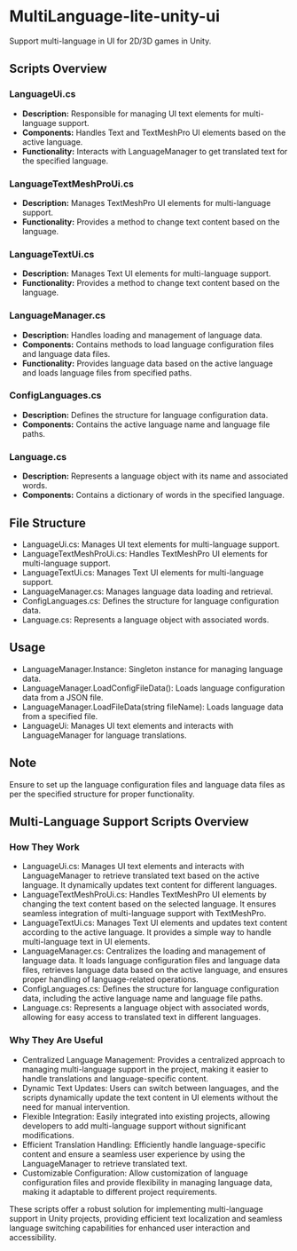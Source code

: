 # MultiLanguage-lite-unity-ui
Support multi-language in UI for 2D/3D games in Unity.

## Scripts Overview

### LanguageUi.cs
- **Description:** Responsible for managing UI text elements for multi-language support.
- **Components:** Handles Text and TextMeshPro UI elements based on the active language.
- **Functionality:** Interacts with LanguageManager to get translated text for the specified language.

### LanguageTextMeshProUi.cs
- **Description:** Manages TextMeshPro UI elements for multi-language support.
- **Functionality:** Provides a method to change text content based on the language.

### LanguageTextUi.cs
- **Description:** Manages Text UI elements for multi-language support.
- **Functionality:** Provides a method to change text content based on the language.

### LanguageManager.cs
- **Description:** Handles loading and management of language data.
- **Components:** Contains methods to load language configuration files and language data files.
- **Functionality:** Provides language data based on the active language and loads language files from specified paths.

### ConfigLanguages.cs
- **Description:** Defines the structure for language configuration data.
- **Components:** Contains the active language name and language file paths.

### Language.cs
- **Description:** Represents a language object with its name and associated words.
- **Components:** Contains a dictionary of words in the specified language.

## File Structure
- LanguageUi.cs: Manages UI text elements for multi-language support.
- LanguageTextMeshProUi.cs: Handles TextMeshPro UI elements for multi-language support.
- LanguageTextUi.cs: Manages Text UI elements for multi-language support.
- LanguageManager.cs: Manages language data loading and retrieval.
- ConfigLanguages.cs: Defines the structure for language configuration data.
- Language.cs: Represents a language object with associated words.

## Usage
- LanguageManager.Instance: Singleton instance for managing language data.
- LanguageManager.LoadConfigFileData(): Loads language configuration data from a JSON file.
- LanguageManager.LoadFileData(string fileName): Loads language data from a specified file.
- LanguageUi: Manages UI text elements and interacts with LanguageManager for language translations.

## Note
Ensure to set up the language configuration files and language data files as per the specified structure for proper functionality.

## Multi-Language Support Scripts Overview
### How They Work
- LanguageUi.cs: Manages UI text elements and interacts with LanguageManager to retrieve translated text based on the active language. It dynamically updates text content for different languages.
- LanguageTextMeshProUi.cs: Handles TextMeshPro UI elements by changing the text content based on the selected language. It ensures seamless integration of multi-language support with TextMeshPro.
- LanguageTextUi.cs: Manages Text UI elements and updates text content according to the active language. It provides a simple way to handle multi-language text in UI elements.
- LanguageManager.cs: Centralizes the loading and management of language data. It loads language configuration files and language data files, retrieves language data based on the active language, and ensures proper handling of language-related operations.
- ConfigLanguages.cs: Defines the structure for language configuration data, including the active language name and language file paths.
- Language.cs: Represents a language object with associated words, allowing for easy access to translated text in different languages.

### Why They Are Useful
- Centralized Language Management: Provides a centralized approach to managing multi-language support in the project, making it easier to handle translations and language-specific content.
- Dynamic Text Updates: Users can switch between languages, and the scripts dynamically update the text content in UI elements without the need for manual intervention.
- Flexible Integration: Easily integrated into existing projects, allowing developers to add multi-language support without significant modifications.
- Efficient Translation Handling: Efficiently handle language-specific content and ensure a seamless user experience by using the LanguageManager to retrieve translated text.
- Customizable Configuration: Allow customization of language configuration files and provide flexibility in managing language data, making it adaptable to different project requirements.

These scripts offer a robust solution for implementing multi-language support in Unity projects, providing efficient text localization and seamless language switching capabilities for enhanced user interaction and accessibility.
